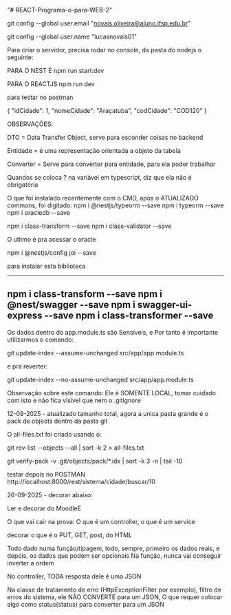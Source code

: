 "# REACT-Programa-o-para-WEB-2" 

git config --global user.email "novais.oliveira@aluno.ifsp.edu.br"

git config --global user.name "lucasnovais01"

Para criar o servidor, precisa rodar no console, da pasta do nodejs o seguinte:


PARA O NEST É
    npm run start:dev

PARA O REACTJS
    npm run dev


para testar no postman

{
    "idCidade": 1,
    "nomeCidade": "Araçatuba",
    "codCidade": "COD120"
}

OBSERVAÇÕES:

DTO = Data Transfer Object, serve para esconder coisas no backend

Entidade = é uma representação orientada a objeto da tabela

Converter = Serve para converter para entidade, para ela poder trabalhar

Quandos se coloca ? na variável em typescript, diz que ela não é obrigatória


O que foi instalado recentemente com o CMD, após o ATUALIZADO commons, foi digitado:
npm i @nestjs/typeorm --save
npm i typeorm --save
npm i oracledb --save

npm i class-transform --save
npm i class-validator --save

O ultimo é pra acessar o oracle

npm i @nestjs/config joi --save

para instalar esta biblioteca


-------------------------
npm i class-transform --save
npm i @nest/swagger --save
npm i swagger-ui-express --save
npm i class-transformer --save
--------------------------


Os dados dentro do app.module.ts são Sensíveis, e Por tanto é importante utilizarmos o comando:

git update-index --assume-unchanged src/app/app.module.ts

e pra reverter:

git update-index --no-assume-unchanged src/app/app.module.ts

Observação sobre este comando: Ele é SOMENTE LOCAL, tomar cuidado com isto e não fica visível que nem o .gitignore





12-09-2025 - atualizado tamanho total, agora a unica pasta grande é o pack de objects dentro da pasta git

O all-files.txt foi criado usando o:

git rev-list --objects --all | sort -k 2 > all-files.txt

git verify-pack -v .git/objects/pack/*.idx | sort -k 3 -n | tail -10


testar depois no POSTMAN
http://localhost:8000/rest/sistema/cidade/buscar/10

26-09-2025 - decorar abaixo:

Ler e decorar do MoodleE

O que vai cair na prova: O que é um controller, o que é um service

decorar o que é o PUT, GET, post, do HTML

Todo dado numa função/tipagem, todo, sempre, primeiro os dados reais, e depois, os dados que podem ser opcionais
Na função, nunca vai conseguir inverter a ordem

No controller, TODA resposta dele é uma JSON


Na classe de tratamento de erro (HttpExceptionFilter por exemplo), filtro de erros do sistema,
ele NÃO CONVERTE para um JSON,
O que requer colocar algo como status(status) para converter para um JSON 